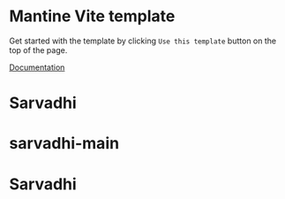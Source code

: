 # Mantine Vite template

Get started with the template by clicking `Use this template` button on the top of the page.

[Documentation](https://mantine.dev/guides/vite/)
# Sarvadhi
# sarvadhi-main
# Sarvadhi
